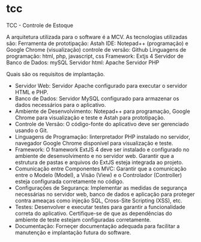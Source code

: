 # tcc
TCC - Controle de Estoque

A arquitetura utilizada para o software é a MCV.
As tecnologias utilizadas são:
Ferramenta de prototipação: Astah
IDE: Notepad++ (programação) e Google Chrome (visualização)
controle de versão: Github
Linguagens de programação: html, php, javascript, css
Framework: Extjs 4
Servidor de Banco de Dados: mySQL
Servidor html: Apache
Servidor PHP

Quais são os requisitos de implantação.
- Servidor Web: Servidor Apache configurado para executar o servidor HTML e PHP.
- Banco de Dados: Servidor MySQL configurado para armazenar os dados necessários para o aplicativo.
- Ambiente de Desenvolvimento: Notepad++ para programação, Google Chrome para visualização e teste e Astah para prototipação.
- Controle de Versão: O código-fonte do aplicativo deve ser gerenciado usando o Git.
- Linguagens de Programação: Iinterpretador PHP instalado no servidor, navegador Google Chrome disponível para visualização e teste.
- Framework: O framework ExtJS 4 deve ser instalado e configurado no ambiente de desenvolvimento e no servidor web.
Garantir que a estrutura de pastas e arquivos do ExtJS esteja integrada ao projeto.
- Comunicação entre Componentes MVC: Garantir que a comunicação entre o Modelo (Model), a Visão (View) e o Controlador (Controller) esteja configurada corretamente no código.
- Configurações de Segurança: Implementar as medidas de segurança necessárias no servidor web, banco de dados e aplicação para proteger contra ameaças como injeção SQL, Cross-Site Scripting (XSS), etc.
- Testes: Desenvolver e executar testes para garantir a funcionalidade correta do aplicativo.
Certifique-se de que as dependências do ambiente de teste estejam configuradas corretamente.
- Documentação: Forneçer documentação adequada para facilitar a manutenção e implantação futura do software.
